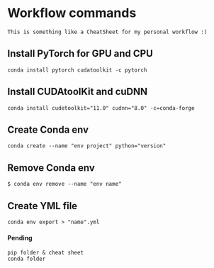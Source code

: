 # Workflow commands

```
This is something like a CheatSheet for my personal workflow :)
```
## Install PyTorch for GPU and CPU
```
conda install pytorch cudatoolkit -c pytorch
```
## Install CUDAtoolKit and cuDNN
```
conda install cudetoolkit="11.0" cudnn="8.0" -c=conda-forge
```
## Create Conda env
```
conda create --name "env project" python="version"
```
## Remove Conda env
```
$ conda env remove --name "env name"
```
## Create YML file
```
conda env export > "name".yml
```

#### Pending
```
pip folder & cheat sheet
conda folder
```
